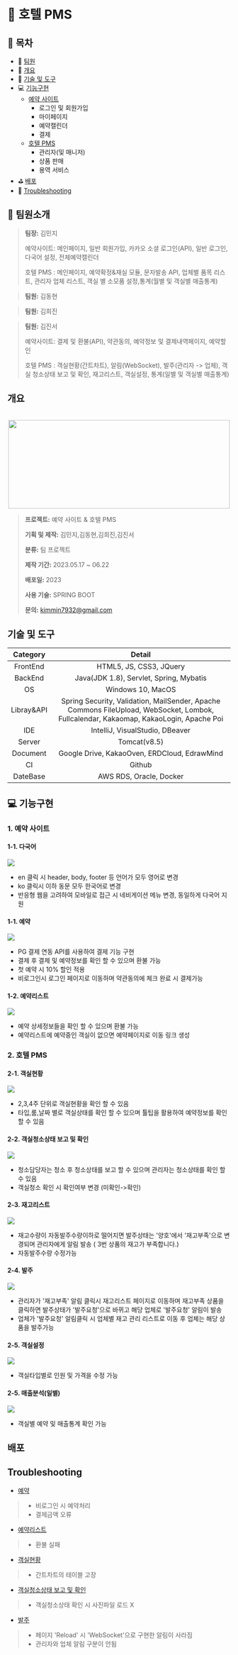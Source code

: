 # :bell: 호텔 PMS 
## :blue_book: 목차

- :woman: [팀원](#팀원소개)
- :page_facing_up: [개요](#개요)
- :hammer: [기술 및 도구](#기술-및-도구)
- :computer: [기능구현](#기능구현)
  - [예약 사이트](#1-예약-사이트)
    - 로그인 및 회원가입
    - 마이페이지
    - 예약캘린더
    - 결제 
  - [호텔 PMS](#2-호텔-PMS)
    - 관리자(및 매니저)
    - 상품 판매
    - 용역 서비스
- :golf: [배포](#배포)
- :rotating_light: [Troubleshooting](#troubleshooting)



## **:woman: 팀원소개**
> **팀장:** 김민지
> 
> 예약사이트: 메인페이지, 일반 회원가입, 카카오 소셜 로그인(API), 일반 로그인, 다국어 설정, 전체예약캘린더
> 
> 호텔 PMS  : 메인페이지, 예약확정&재실 모듈, 문자발송 API, 업체별 품목 리스트, 관리자 업체 리스트, 객실 별 소모품 설정,통계(월별 및 객실별 매출통계)
>

> **팀원:** 김동현
>
> 

> **팀원:** 김희진
>
> 

> **팀원:** 김진서
> 
> 예약사이트: 결제 및 환불(API), 약관동의, 예약정보 및 결제내역페이지, 예약할인
> 
> 호텔 PMS  : 객실현황(간트차트), 알림(WebSocket), 발주(관리자 -> 업체), 객실 청소상태 보고 및 확인, 재고리스트, 객실설정, 통계(일별              및 객실별 매출통계)
>


## 개요
<p align="center">
  <br>
  <img src="src/main/resources/static/images/login/logo.svg" width="500" height="200">
  <br>
</p>

> **프로젝트:** 예약 사이트 & 호텔 PMS
>
> **기획 및 제작:** 김민지,김동현,김희진,김진서
>
> **분류:** 팀 프로젝트
>
> **제작 기간:** 2023.05.17 ~ 06.22
>
> **배포일:** 2023
>
> **사용 기술:** SPRING BOOT
>
> **문의:** kimmin7932@gmail.com

## 기술 및 도구

|Category|Detail|
|:--:|:--:|
|FrontEnd|HTML5, JS, CSS3, JQuery|
|BackEnd|Java(JDK 1.8), Servlet, Spring, Mybatis|
|OS|Windows 10, MacOS|
|Libray&API|Spring Security, Validation, MailSender, Apache Commons FileUpload, WebSocket, Lombok, Fullcalendar, Kakaomap, KakaoLogin, Apache Poi
|IDE|IntelliJ, VisualStudio, DBeaver|
|Server|Tomcat(v8.5)|
|Document|Google Drive, KakaoOven, ERDCloud, EdrawMind|
|CI|Github|
|DateBase|AWS RDS, Oracle, Docker|
## **:computer: 기능구현**
### 1. 예약 사이트

  #### 1-1. 다국어
   <img src="src/main/resources/static/images/gif/다국어.gif">

  - en 클릭 시 header, body, footer 등 언어가 모두 영어로 변경
  - ko 클릭시 이하 동문 모두 한국어로 변경 
  - 반응형 웹을 고려하여 모바일로 접근 시 네비게이션 메뉴 변경, 동일하게 다국어 지원

  #### 1-1. 예약
   <img src="src/main/resources/static/images/gif/Jun-30-2023%2021-29-43.gif">

  - PG 결제 연동 API를 사용하여 결제 기능 구현
  - 결제 후 결제 및 예약정보를 확인 할 수 있으며 환불 가능
  - 첫 예약 시 10% 할인 적용
  - 비로그인시 로그인 페이지로 이동하며  약관동의에 체크 완료 시 결제가능
   
  #### 1-2. 예약리스트
   <img src="src/main/resources/static/images/gif/Jul-01-2023 00-30-53.gif">

  - 예약 상세정보들을 확인 할 수 있으며 환불 가능
  - 예약리스트에 예약중인 객실이 없으면 예약페이지로 이동 링크 생성
  
### 2. 호텔 PMS 

  #### 2-1. 객실현황
   <img src="src/main/resources/static/images/gif/Jul-01-2023 17-03-57.gif">
  
  - 2,3,4주 단위로 객실현황을 확인 할 수 있음
  - 타입,룸,날짜 별로 객실상태를 확인 할 수 있으며 튤팁을 활용하여 예약정보를 확인 할 수 있음
    
  #### 2-2. 객실청소상태 보고 및 확인
  <img src="src/main/resources/static/images/gif/Jul-01-2023 17-23-18.gif">

  - 청소담당자는 청소 후 청소상태를 보고 할 수 있으며 관리자는 청소상태를 확인 할 수 있음
  - 객실청소 확인 시 확인여부 변경 (미확인->확인)
    
  #### 2-3. 재고리스트
  <img src="src/main/resources/static/images/gif/Jul-01-2023 19-59-28.gif">

  - 재고수량이 자동발주수량이하로 떨어지면 발주상태는 '양호'에서 '재고부족'으로 변경되며
    관리자에게 알림 발송 ( 3번 상품의 재고가 부족합니다.)
  - 자동발주수량 수정가능
    
  #### 2-4. 발주
 <img src="src/main/resources/static/images/gif/Jul-01-2023 20-05-32.gif">

  - 관리자가 '재고부족' 알림 클릭시 재고리스트 페이지로 이동하며 재고부족 상품을 클릭하면 발주상태가 
    '발주요청'으로 바뀌고 해당 업체로 '발주요청' 알림이 발송 
  - 업체가 '발주요청' 알림클릭 시 업체별 재고 관리 리스트로 이동 후 업체는 해당 상품을 발주가능
  
  #### 2-5. 객실설정
 <img src="src/main/resources/static/images/gif/Jul-01-2023 15-49-57.gif">

  - 객실타입별로 인원 및 가격을 수정 가능

 #### 2-5. 매출분석(일별)
 <img src="src/main/resources/static/images/gif/Jul-02-2023 23-04-50.gif">

  - 객실별 예약 및 매출통계 확인 가능
 


## 배포
## Troubleshooting

- [예약](TroubleShooting/reservation.md)
>- 비로그인 시 예약처리
>- 결제금액 오류
- [예약리스트](TroubleShooting/reservationList.md)
>- 환불 실패
- [객실현황](TroubleShooting/roomStatus.md)
>- 간트차트의 테이블 고장
- [객실청소상태 보고 및 확인](TroubleShooting/roomCleaningStatus.md)
>- 객실청소상태 확인 시 사진파일 로드 X
- [발주](TroubleShooting/order.md)
>- 페이지 'Reload' 시 'WebSocket'으로 구현한 알림이 사라짐
>- 관리자와 업체 알림 구분이 안됨
